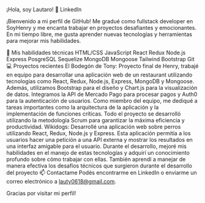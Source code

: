 ¡Hola, soy Lautaro! 👋
LinkedIn

¡Bienvenido a mi perfil de GitHub! Me gradué como fullstack developer en SoyHenry y me encanta trabajar en proyectos desafiantes y emocionantes. En mi tiempo libre, me gusta aprender nuevas tecnologías y herramientas para mejorar mis habilidades.

🚀 Mis habilidades técnicas
HTML/CSS
JavaScript
React
Redux
Node.js
Express
PosgreSQL
Sequelize
MongoDB
Mongoose
Tailwind
Bootstrap
Git
💻 Proyectos recientes
El Bodegón de Tony:
Proyecto final de Henry, trabajé en equipo para desarrollar una aplicación web de un restaurant utilizando tecnologías como React, Redux, Node.js, Express, MongoDB y Mongoose. Además, utilizamos Bootstrap para el diseño y Chart.js para la visualización de datos. Integramos la API de Mercado Pago para procesar pagos y Auth0 para la autenticación de usuarios. Como miembro del equipo, me dediqué a tareas importantes como la arquitectura de la aplicación y la implementación de funciones críticas. Todo el proyecto se desarrolló utilizando la metodología Scrum para garantizar la máxima eficiencia y productividad.
Wikidogs:
Desarrollé una aplicación web sobre perros utilizando React, Redux, Node.js y Express. Esta aplicación permitía a los usuarios hacer una petición a una API externa y mostrar los resultados en una interfaz amigable para el usuario. Durante el desarrollo, mejoré mis habilidades en el manejo de estas tecnologías y adquirí un conocimiento profundo sobre cómo trabajar con ellas. También aprendí a manejar de manera efectiva los desafíos técnicos que surgieron durante el desarrollo del proyecto
📫 Contactame
Podés encontrarme en LinkedIn o enviarme un correo electrónico a lauty0618@gmail.com.

Gracias por visitar mi perfil!
